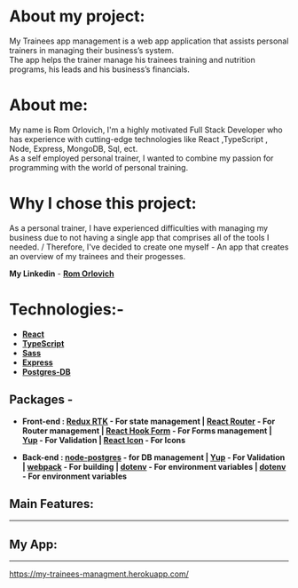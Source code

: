 # **About my project:**

My Trainees app management is a web app application that assists
personal trainers in managing their business’s system.
\
The app helps the trainer manage his trainees training and nutrition programs, his leads and his business’s financials.

# **About me:**

My name is Rom Orlovich, I'm a highly motivated Full Stack Developer who has experience with cutting-edge technologies like React ,TypeScript , Node, Express, MongoDB, Sql, ect.
\
As a self employed personal trainer, I wanted to combine my passion for programming with the world of personal training.

# **Why I chose this project:**
As a personal trainer, I have experienced difficulties with managing my business due to not having a single app that comprises all of the tools I needed.
/
Therefore, I've decided to create one myself - An app that creates an overview of my trainees and their progesses.

**My Linkedin** - **[Rom Orlovich](https://www.linkedin.com/in/rom-orlovich/)**

# **Technologies:**-

- **[React](https://reactjs.org/)**
- **[TypeScript](https://www.typescriptlang.org/)**
- **[Sass](https://www.npmjs.com/package/sass)**
- **[Express](https://www.npmjs.com/package/express)**
- **[Postgres-DB](https://www.postgresql.org/)**

## Packages -

- **Front-end : [Redux RTK](https://www.npmjs.com/package/@reduxjs/toolkit) - For state management | [React Router](https://www.npmjs.com/package/react-router-dom) - For Router management | [React Hook Form](https://www.npmjs.com/package/react-hook-form) - For Forms management | [Yup](https://www.npmjs.com/package/yup) - For Validation | [React Icon](https://www.npmjs.com/package/react-icons) - For Icons**

- **Back-end : [node-postgres](https://www.npmjs.com/package/pg) - for DB management | [Yup](https://www.npmjs.com/package/yup) - For Validation | [webpack](https://www.npmjs.com/package/webpack) - For building | [dotenv](https://www.npmjs.com/package/dotenv) - For environment variables | [dotenv](https://www.npmjs.com/package/dotenv) - For environment variables**

## **Main Features:**

---

## **My App:**

---

https://my-trainees-managment.herokuapp.com/
